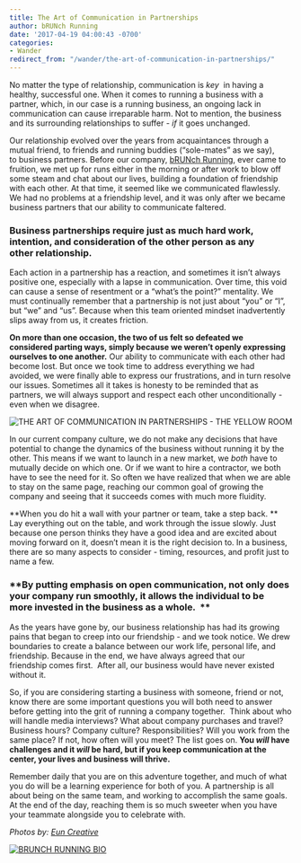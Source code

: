 ```yaml
---
title: The Art of Communication in Partnerships
author: bRUNch Running
date: '2017-04-19 04:00:43 -0700'
categories:
- Wander
redirect_from: "/wander/the-art-of-communication-in-partnerships/"
---
```


No matter the type of relationship, communication is _key_  in having a healthy, successful one. When it comes to running a business with a partner, which, in our case is a running business, an ongoing lack in communication can cause irreparable harm. Not to mention, the business and its surrounding relationships to suffer - _if_ it goes unchanged.

Our relationship evolved over the years from acquaintances through a mutual friend, to friends and running buddies (“sole-mates” as we say), to business partners. Before our company, [bRUNch Running](https://www.brunchrunning.com/), ever came to fruition, we met up for runs either in the morning or after work to blow off some steam and chat about our lives, building a foundation of friendship with each other. At that time, it seemed like we communicated flawlessly. We had no problems at a friendship level, and it was only after we became business partners that our ability to communicate faltered.

### **Business partnerships require just as much hard work, intention, and consideration of the other person as any other relationship.**

Each action in a partnership has a reaction, and sometimes it isn’t always positive one, especially with a lapse in communication. Over time, this void can cause a sense of resentment or a “what’s the point?” mentality. We must continually remember that a partnership is not just about “you” or “I”, but “we” and “us”. Because when this team oriented mindset inadvertently slips away from us, it creates friction.

**On more than one occasion, the two of us felt so defeated we considered parting ways, simply because we weren’t openly expressing ourselves to one another.** Our ability to communicate with each other had become lost. But once we took time to address everything we had avoided, we were finally able to express our frustrations, and in turn resolve our issues. Sometimes all it takes is honesty to be reminded that as partners, we will always support and respect each other unconditionally - even when we disagree.

![THE ART OF COMMUNICATION IN PARTNERSHIPS - THE YELLOW ROOM](https://yellow-blog-images.imgix.net/2017/04/Kicheko-ADS-MLT-015.jpg)

In our current company culture, we do not make any decisions that have potential to change the dynamics of the business without running it by the other. This means if we want to launch in a new market, we _both_ have to mutually decide on which one. Or if we want to hire a contractor, we both have to see the need for it. So often we have realized that when we are able to stay on the same page, reaching our common goal of growing the company and seeing that it succeeds comes with much more fluidity. 

**When you do hit a wall with your partner or team, take a step back. ** Lay everything out on the table, and work through the issue slowly. Just because one person thinks they have a good idea and are excited about moving forward on it, doesn’t mean it is the right decision to. In a business, there are so many aspects to consider - timing, resources, and profit just to name a few.

### **By putting emphasis on open communication, not only does your company run smoothly, it allows the individual to be more invested in the business as a whole.  **

As the years have gone by, our business relationship has had its growing pains that began to creep into our friendship - and we took notice. We drew boundaries to create a balance between our work life, personal life, and friendship. Because in the end, we have always agreed that our friendship comes first.  After all, our business would have never existed without it.

So, if you are considering starting a business with someone, friend or not, know there are some important questions you will both need to answer before getting into the grit of running a company together.  Think about who will handle media interviews? What about company purchases and travel? Business hours? Company culture? Responsibilities? Will you work from the same place? If not, how often will you meet? The list goes on. **You _will_ have challenges and it _will_ be hard, but if you keep communication at the center, your lives and business will thrive.**

Remember daily that you are on this adventure together, and much of what you do will be a learning experience for both of you. A partnership is all about being on the same team, and working to accomplish the same goals. At the end of the day, reaching them is so much sweeter when you have your teammate alongside you to celebrate with.

_Photos by: [Eun Creative](http://www.euncreative.com/)_

[![BRUNCH RUNNING BIO](https://yellow-blog-images.imgix.net/2017/04/BRUNCH-RUNNING-BIO.jpg "BRUNCH RUNNING BIO")](https://www.brunchrunning.com/)
